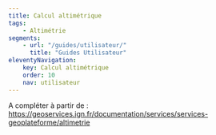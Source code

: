 ```yaml
---
title: Calcul altimétrique
tags:
    - Altimétrie
segments:
    - url: "/guides/utilisateur/"
      title: "Guides Utilisateur"
eleventyNavigation:
    key: Calcul altimétrique
    order: 10
    nav: utilisateur
---
```


A compléter à partir de : https://geoservices.ign.fr/documentation/services/services-geoplateforme/altimetrie

